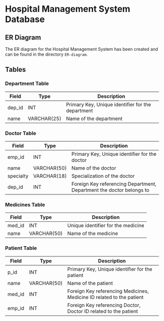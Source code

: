 # Hospital Management System Database

## ER Diagram

The ER diagram for the Hospital Management System has been created and can be found in the directory `ER-diagram`.

## Tables

### Department Table

| Field  | Type         | Description                                     |
|--------|--------------|-------------------------------------------------|
| dep_id | INT          | Primary Key, Unique identifier for the department |
| name   | VARCHAR(25)  | Name of the department                          |

### Doctor Table

| Field      | Type         | Description                                     |
|------------|--------------|-------------------------------------------------|
| emp_id     | INT          | Primary Key, Unique identifier for the doctor   |
| name       | VARCHAR(50)  | Name of the doctor                              |
| specialty  | VARCHAR(18)  | Specialization of the doctor                    |
| dep_id     | INT          | Foreign Key referencing Department, Department the doctor belongs to |

### Medicines Table

| Field  | Type         | Description                                     |
|--------|--------------|-------------------------------------------------|
| med_id | INT          | Unique identifier for the medicine              |
| name   | VARCHAR(50)  | Name of the medicine                            |

### Patient Table

| Field  | Type         | Description                                     |
|--------|--------------|-------------------------------------------------|
| p_id   | INT          | Primary Key, Unique identifier for the patient  |
| name   | VARCHAR(50)  | Name of the patient                             |
| med_id | INT          | Foreign Key referencing Medicines, Medicine ID related to the patient |
| emp_id | INT          | Foreign Key referencing Doctor, Doctor ID related to the patient  |
